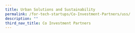 ```yaml
---
title: Urban Solutions and Sustainability
permalink: /for-tech-startups/Co-Investment-Partners/uss/
description: ""
third_nav_title: Co Investment Partners
---
```

<link rel="stylesheet" href="/sgds.css"/>
<div style="display: flex; flex-wrap: wrap; padding: 10px" id="partnerContainer">
  
</div>
<script src="/partnerFilter.js"></script>
